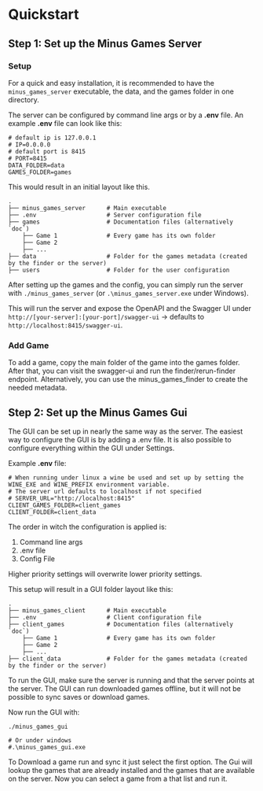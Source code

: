 # Quickstart

## Step 1: Set up the Minus Games Server

### Setup
For a quick and easy installation, it is recommended to have the `minus_games_server` executable, the data, and the games folder in one directory.

The server can be configured by command line args or by a **.env** file.
An example **.env** file can look like this:

```
# default ip is 127.0.0.1 
# IP=0.0.0.0 
# default port is 8415
# PORT=8415
DATA_FOLDER=data
GAMES_FOLDER=games
```

This would result in an initial layout like this.

```
.
├── minus_games_server      # Main executable
├── .env                    # Server configuration file
├── games                   # Documentation files (alternatively `doc`)
    ├── Game 1              # Every game has its own folder
    ├── Game 2              
    ├── ...               
├── data                    # Folder for the games metadata (created by the finder or the server)
├── users                   # Folder for the user configuration
```

After setting up the games and the config, you can simply run the server with `./minus_games_server` (or `.\minus_games_server.exe` under Windows).

This will run the server and expose the OpenAPI and the Swagger UI under `http://[your-server]:[your-port]/swagger-ui` -> defaults to `http://localhost:8415/swagger-ui`.

### Add Game
To add a game, copy the main folder of the game into the games folder.
After that, you can visit the swagger-ui and run the finder/rerun-finder endpoint.
Alternatively, you can use the minus_games_finder to create the needed metadata.

## Step 2: Set up the Minus Games Gui

The GUI can be set up in nearly the same way as the server.
The easiest way to configure the GUI is by adding a .env file.
It is also possible to configure everything within the GUI under Settings.

Example **.env** file:
```
# When running under linux a wine be used and set up by setting the WINE_EXE and WINE_PREFIX environment variable.
# The server url defaults to localhost if not specified
# SERVER_URL="http://localhost:8415"
CLIENT_GAMES_FOLDER=client_games
CLIENT_FOLDER=client_data
```

The order in witch the configuration is applied is: 
1. Command line args
2. .env file
3. Config File

Higher priority settings will overwrite lower priority settings.

This setup will result in a GUI folder layout like this:

```
.
├── minus_games_client      # Main executable
├── .env                    # Client configuration file
├── client_games            # Documentation files (alternatively `doc`)
    ├── Game 1              # Every game has its own folder
    ├── Game 2              
    ├── ...               
├── client_data             # Folder for the games metadata (created by the finder or the server)
```

To run the GUI, make sure the server is running and that the server points at the server.
The GUI can run downloaded games offline, but it will not be possible to sync saves or download games.

Now run the GUI with:

```
./minus_games_gui

# Or under windows
#.\minus_games_gui.exe
```

To Download a game run and sync it just select the first option.
The Gui will lookup the games that are already installed and the games that are available on the server.
Now you can select a game from a that list and run it.
